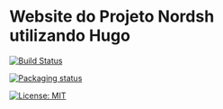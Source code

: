 # Website do Projeto Nordsh utilizando Hugo

[![Build Status](https://drone.nordsh.com/api/badges/Nordsh/website/status.svg)](https://drone.nordsh.com/Nordsh/website)

[![Packaging status](https://repology.org/badge/tiny-repos/gitea.svg)](https://repology.org/project/gitea/versions)

[![License: MIT](https://img.shields.io/badge/License-MIT-blue.png)](https://opensource.org/licenses/MIT)